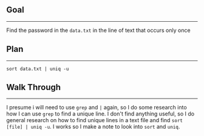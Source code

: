 ## Goal
---
Find the password in the `data.txt` in the line of text that occurs only once
## Plan
---
`sort data.txt | uniq -u`

## Walk Through
---
I presume i will need to use `grep` and `|` again, so I do some research into how I can use `grep` to find a unique line.
I don't find anything useful, so I do general research on how to find unique lines in a text file and find `sort [file] | uniq -u`. 
I works so I make a note to look into `sort` and `uniq`.
